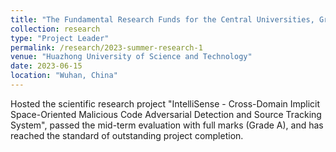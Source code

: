 ```yaml
---
title: "The Fundamental Research Funds for the Central Universities, Grant: YCJJ20230464"
collection: research
type: "Project Leader"
permalink: /research/2023-summer-research-1
venue: "Huazhong University of Science and Technology"
date: 2023-06-15
location: "Wuhan, China"
---
```


Hosted the scientific research project "IntelliSense - Cross-Domain Implicit Space-Oriented Malicious Code Adversarial Detection and Source Tracking System", passed the mid-term evaluation with full marks (Grade A), and has reached the standard of outstanding project completion.
